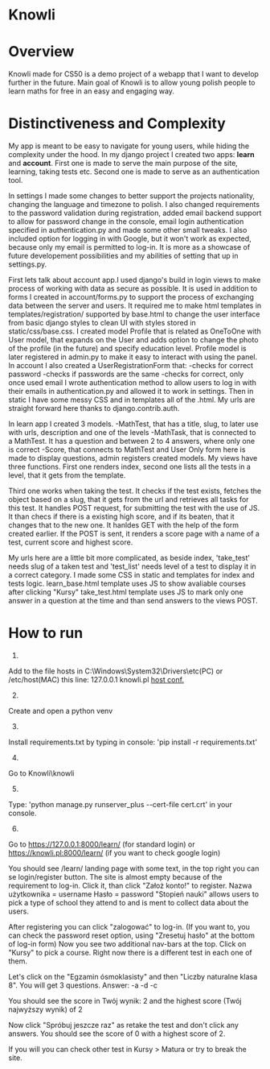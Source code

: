 # Knowli

# Overview

Knowli made for CS50 is a demo project of a webapp that I want to develop further in the future.
Main goal of Knowli is to allow young polish people to learn maths for free in an easy and engaging way.

# Distinctiveness and Complexity

My app is meant to be easy to navigate for young users, while hiding the complexity under the hood.
In my django project I created two apps: **learn** and **account**. First one is made to serve the main purpose of the site, learning, taking tests etc. Second one is made to serve as an authentication tool.

In settings I made some changes to better support the projects nationality, changing the language and timezone to polish. I also changed requirements to the password validation during registration, added email backend support to allow for password change in the console, email login authentication specified in authentication.py and made some other small tweaks.
I also included option for logging in with Google, but it won't work as expected, because only my email is permitted to log-in. It is more as a showcase of future developement possibilities and my abilities of setting that up in settings.py.

First lets talk about account app.I used django's build in login views to make process of working with data as secure as possible. It is used in addition to forms I created in account/forms.py to support the process of exchanging data between the server and users. It required me to make html templates in templates/registration/ supported by base.html to change the user interface from basic django styles to clean UI with styles stored in static/css/base.css. 
I created model Profile that is related as OneToOne with User model, that expands on the User and adds option to change the photo of the profile (in the future) and specify education level. Profile model is later registered in admin.py to make it easy to interact with using the panel.
In account I also created a UserRegistrationForm that:
    -checks for correct password
    -checks if passwords are the same
    -checks for correct, only once used email
I wrote authentication method to allow users to log in with their emails in authentication.py and allowed it to work in settings.
Then in static I have some messy CSS and in templates all of the .html.
My urls are straight forward here thanks to django.contrib.auth.

In learn app I created 3 models.
    -MathTest, that has a title, slug, to later use with urls, description and one of the levels
    -MathTask, that is connected to a MathTest. It has a question and between 2 to 4 answers, where only one is correct
    -Score, that connects to MathTest and User
Only form here is made to display questions, admin registers created models.
My views have three functions. First one renders index, second one lists all the tests in a level, that it gets from the template.

Third one works when taking the test. It checks if the test exists, fetches the object based on a slug, that it gets from the url and retrieves all tasks for this test.
It handles POST request, for submitting the test with the use of JS.
It than checs if there is a existing high score, and if its beaten, that it changes that to the new one.
It hanldes GET with the help of the form created earlier.
If the POST is sent, it renders a score page with a name of a test, current score and highest score.

My urls here are a little bit more complicated, as beside index, 'take_test' needs slug of a taken test and 'test_list' needs level of a test to display it in a correct category.
I made some CSS in static and templates for index and tests logic.
learn_base.html template uses JS to show avaliable courses after clicking "Kursy"
take_test.html template uses JS to mark only one answer in a question at the time and than send answers to the views POST.

# How to run

1.
Add to the file hosts in C:\Windows\System32\Drivers\etc(PC) or /etc/host(MAC) this line:
127.0.0.1 knowli.pl
[host conf.](image.png)

2.
Create and open a python venv

3.
Install requirements.txt by typing in console:
'pip install -r requirements.txt'

4.
Go to Knowli\knowli

5. 
Type:
'python manage.py runserver_plus --cert-file cert.crt'
in your console.

6.
Go to 
https://127.0.0.1:8000/learn/ (for standard login)
or 
https://knowli.pl:8000/learn/ (if you want to check google login)


You should see /learn/ landing page with some text, in the top right you can se login/register button. 
The site is almost empty because of the requirement to log-in.
Click it, than  click "Założ konto!" to register.
Nazwa użytkownika = username
Hasło =  password
"Stopień nauki" allows users to pick a type of school they attend to and is ment to collect data about the users.

After registering you can click "zalogować" to log-in.
(If you want to, you can check the password reset option, using "Zresetuj hasło" at the bottom of log-in form)
Now you see two additional nav-bars at the top.
Click on "Kursy" to pick a course. Right now there is a different test in each one of them.

Let's click on the "Egzamin ósmoklasisty" and then "Liczby naturalne klasa 8".
You will get 3 questions.
Answer:
-a
-d
-c

You should see the score in Twój wynik: 2
and the highest score (Twój najwyższy wynik) of 2

Now click "Spróbuj jeszcze raz" as retake the test and don't click any answers.
You should see the score of 0 with a highest score of 2.

If you will you can check other test in Kursy > Matura or try to break the site.

